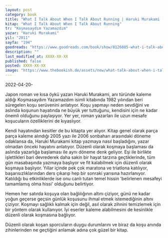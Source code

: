 ```yaml
---
layout: post
category: book
title: "What I Talk About When I Talk About Running | Haruki Murakami (Kitap)"
kitap: "What I Talk About When I Talk About Running"
tr: "Koşmasaydım Yazamazdım"
yazar: "Haruki Murakami"
yil: "2011"
sayfa: "194"
goodreads: "https://www.goodreads.com/book/show/8126085-what-i-talk-about-when-i-talk-about-running"
description: ""
last_modified_at: XXXX-XX-XX
published: false
posted: XXXX-XX-XX
image: "https://www.thebookish.de/assets/new/what-talk-about-when-i-talk-about-running.jpg"
---
```


2022-04-20-

Japon roman ve kısa öykü yazarı Haruki Murakami, anı türünde kaleme aldığı Koşmasaydım Yazamazdım isimli kitabında 1982 yılından beri süregelen koşu serüvenini anlatıyor. Koşu yapmayı neden sevdiğini ve aslında koşunun hayatında ne büyük yer tuttuğunu, kendisini için ne kadar önemli olduğunu paylaşıyor. Yer yer, roman yazarları ile uzun mesafe koşucuların özelliklerini de kıyaslıyor.

Kendi hayatından kesitler de bu kitapta yer alıyor. Kitap genel olarak parça parça kaleme alındığı 2005 yazı ile 2006 sonbaharı arasındaki döneme odaklansa da, Haruki Murakami kitap yazmaya nasıl başladığını, yazar olmadan önceki hayatını anlatıyor. Düzenli olarak koşmaya başlaması da aslında yazarlığa başlaması ile aynı döneme denk geliyor. Eşi ile birlikte işlettikleri bari devrederek daha sakin bir hayat tarzına geçtiklerinde, tüm gün masabaşında yazmaya başlıyor ve fit kalabilmek için düzenli olarak koşmaya başlıyor. Yıllar içinde pek çok maratona ve triatlona katılıyor, başarısızlıklarından ders çıkarıp hep bir sonraki yarısına hazırlanıyor. Katıldığı bu etkinliklerde ise onu canlı tutan temel hissin 'belirlenen mesafeyi tamamlamış olma hissi' olduğunu belirtiyor.

Hemen her satırda koşuya olan bağlılığının altını çiziyor, günü ne kadar yoğun geçerse geçsin günlük koşusunu ihmal etmek istemediğinin altını çiziyor. Koşmayı sağlıklı kalmak için değil, asıl olarak zihnini temizlemek için bir yöntem olarak kullanıyor. İyi eserler kaleme alabilmesini de kesinlikle düzenli olarak koşmasına bağlıyor.

Düzenli olarak koşan sporcuların duygu durumlarını ve biraz da koşu anında zihinlerinden ne geçtiğini anlamak adına çok güzel bir kitap.
